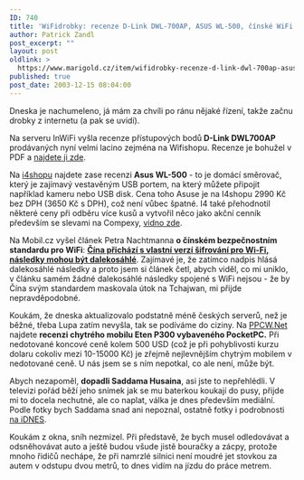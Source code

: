 ```yaml
---
ID: 740
title: 'WiFidrobky: recenze D-Link DWL-700AP, ASUS WL-500, čínské WiFi a&nbsp;PocketPC mobil Eten P300'
author: Patrick Zandl
post_excerpt: ""
layout: post
oldlink: >
  https://www.marigold.cz/item/wifidrobky-recenze-d-link-dwl-700ap-asus-wl-500-cinske-wifi-a-pocketpc-mobil-eten-p300
published: true
post_date: 2003-12-15 08:04:00
---
```

<p>
Dneska je nachumeleno, já mám za chvíli po ránu nějaké řízení, takže začnu drobky z internetu (a pak se uvidí).</p>

<p>
Na serveru InWiFi vyšla recenze přístupových bodů<STRONG> D-Link DWL700AP</STRONG> prodávaných nyní velmi lacino zejména na Wifishopu. Recenze je bohužel v PDF a <A href="http://www.inwifi.cz/download/DWL700AP/dwl700ap.pdf" target=_blank>najdete ji zde</A>.</p>

<p>
Na <A href="http://www.i4shop.net/cz/iObchod/WebInfo.asp?idprod=wl500" target=_blank>i4shopu</A> najdete zase recenzi <STRONG>Asus WL-500</STRONG> - to je domácí směrovač, který je zajímavý vestavěným USB portem, na který můžete připojit například kameru nebo USB disk. Cena toho Asuse je na I4shopu 2990 Kč bez DPH (3650 Kč s DPH), což není vůbec špatné. I4 také přehodnotil některé ceny při odběru více kusů a vytvořil něco jako akční cenník především se slevami na Compexy, <A href="http://www.i4shop.net/cz/iObchod/PriceList.asp?search=akce" target=_blank>vidno zde</A>. </p>

<p>
Na Mobil.cz vyšel článek Petra Nachtmanna <STRONG>o čínském bezpečnostním standardu pro WiFi</STRONG>: <A class=nadpis href="http://mobil.idnes.cz/mobilni_komunikace/wifi/wifiwapicina031215.html"><STRONG>Čína přichází s vlastní verzí šifrování pro Wi-Fi, následky mohou být dalekosáhlé</STRONG></A>. Zajímavé je, že zatímco nadpis hlásá dalekosáhlé následky a proto jsem si článek četl, abych viděl, co mi uniklo, v článku samém žádné dalekosáhlé následky spojené s WiFi nejsou - že by Čína svým standardem maskovala útok na Tchajwan, mi přijde nepravděpodobné.</p>

<p>
Koukám, že dneska aktualizovalo podstatně méně českých serverů, než je běžné, třeba Lupa zatím nevyšla, tak se podíváme do ciziny. Na <A href="http://www.ppcw.net/index.php?itemid=1682" target=_blank>PPCW.Net</A> najdete <STRONG>recenzi chytrého mobilu Eten P300 vybaveného PocketPC.</STRONG> Při nedotované koncové ceně kolem 500 USD (což je při pohyblivosti kurzu dolaru cokoliv mezi 10-15000 Kč) je zřejmě nejlevnějším chytrým mobilem v nedotované ceně. U nás jsem se s ním nepotkal, co ale není, může být.</p>

<p>
Abych nezapoměl, <STRONG>dopadli Saddama Husaina</STRONG>, asi jste to nepřehlédli. V televizi pořád běží jeho snímek jak se mu baterkou koukají do pusy, přijde mi to docela nechutné, ale co naplat, válka je dnes především mediální. Podle fotky bych Saddama snad ani nepoznal, ostatně fotky i podrobnosti <A href="http://zpravy.idnes.cz/zpravy_irak.asp?r=zpravy_irak&amp;c=A031214_111801_zpravy_irak_jpl" target=_blank>na iDNES</A>.</p>

<p>
Koukám z okna, sníh nezmizel. Při představě, že bych musel odledovávat a odsněhovávat auto a ještě budou všude jistě bouračky a zácpy, protože mnoho řidičů nechápe, že při namrzlé silnici není moudré jet stovkou za autem v odstupu dvou metrů, to dnes vidím na jízdu do práce metrem.</p>
